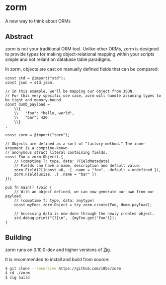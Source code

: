 # zorm

A new way to think about ORMs

## Abstract

zorm is not your traditional ORM tool. Unlike other ORMs, zorm is designed to provide types for
making object-relational mapping within your scripts simple and not reliant on database table
paradigms.

In zorm, objects are cast on manually defined fields that can be compared:

```zig
const std = @import("std");
const json = std.json;

// In this example, we'll be mapping our object from JSON.
// For this very specific use case, zorm will handle assuming types to be tight and memory-bound.
const dumb_payload =
    \\{
    \\   "foo": "hello, world",
    \\   "bar": 420
    \\}
;

const zorm = @import("zorm");

// Objects are defined as a sort of "factory method." The inner argument is a comptime-known
// anonymous struct literal containing fields.
const Foo = zorm.Object(.{
    // (comptime T: type, data: ?FieldMetadata)
    // Fields can have a name, description and default value.
    zorm.Field(?[]const u8, .{ .name = "foo", .default = undefined }),
    zorm.Field(usize, .{ .name = "bar" })
});

pub fn main() !void {
    // With an object defined, we can now generate our own from our payload.
    // (comptime T: type, data: anytype)
    const myFoo: zorm.Object = try zorm.create(Foo, dumb_payload);

    // Accessing data is now done through the newly created object.
    std.debug.print("{?}\n", .{myFoo.get("foo")});
}
```

## Building

zorm runs on 0.10.0-dev and higher versions of [Zig](https://ziglang.org).

It is recommended to install and build from source:

```bash
$ git clone --recursive https://github.com/i0bs/zorm
$ cd ./zorm
$ zig build
```
